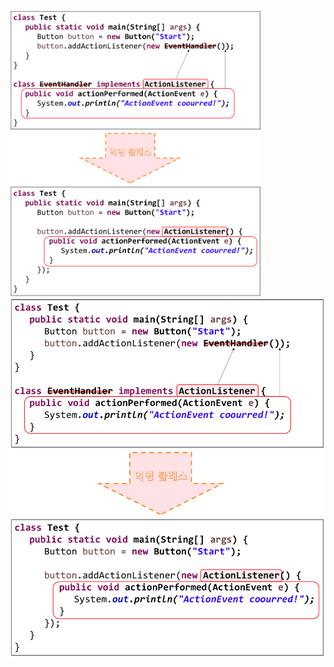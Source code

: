 <img src = "assets/built/postsImages/TheCornerstoneOfJava/2021-06-15-7cornerstoneJava24/img.png" width="80%" align="left"><br/>
![img.png](img.png)
